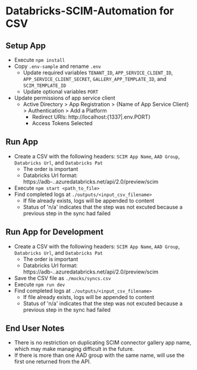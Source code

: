 # Databricks-SCIM-Automation for CSV

## Setup App

* Execute `npm install`
* Copy `.env-sample` and rename `.env`
  * Update required variables `TENANT_ID`, `APP_SERVICE_CLIENT_ID`, `APP_SERVICE_CLIENT_SECRET`, `GALLERY_APP_TEMPLATE_ID`, and `SCIM_TEMPLATE_ID`
  * Update optional variables `PORT`
* Update permissions of app service client
  * Active Directory > App Registration > {Name of App Service Client} > Authentication > Add a Platform
    * Redirect URIs: http://localhost:{1337|.env.PORT}
    * Access Tokens Selected

## Run App

* Create a CSV with the following headers: `SCIM App Name`, `AAD Group`, `Databricks Url`, and `Databricks Pat`
  * The order is important
  * Databricks Url format: https://adb-*.*.azuredatabricks.net/api/2.0/preview/scim
* Execute `npm start <path_to_file>`
* Find completed logs at `./outputs/<input_csv_filename>`
  * If file already exists, logs will be appended to content
  * Status of 'n/a' indicates that the step was not excuted because a previous step in the sync had failed

## Run App for Development

* Create a CSV with the following headers: `SCIM App Name`, `AAD Group`, `Databricks Url`, and `Databricks Pat`
  * The order is important
  * Databricks Url format: https://adb-*.*.azuredatabricks.net/api/2.0/preview/scim
* Save the CSV file as `./mocks/syncs.csv`
* Execute `npm run dev`
* Find completed logs at `./outputs/<input_csv_filename>`
  * If file already exists, logs will be appended to content
  * Status of 'n/a' indicates that the step was not excuted because a previous step in the sync had failed

## End User Notes

* There is no restriction on duplicating SCIM connector gallery app name, which may make managing difficult in the future.
* If there is more than one AAD group with the same name, will use the first one returned from the API.
